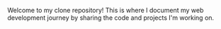 Welcome to my clone repository! This is where I document my web development journey by sharing the code and projects I'm working on.
